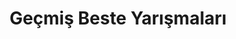 ---
layout: old
headline: "Geçmiş Beste Yarışmaları"
title: "Geçmiş Beste Yarışmaları"
key: "beste yarışması"
description: "Geçmiş Beste yarışması, Geçmiş Beste yarışmaları"
permalink: "gecmis-beste-yarismalari/"
---